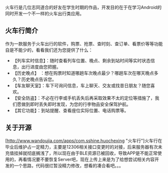 火车行是几位志同道合的好友在学生时期的作品，开发目的在于在学习Android的同时开发一个不一样的火车出行类应用。
## 火车行简介

作为一款服务于火车出行的软件，购票、抢票、查时刻、查订单、看票价等等功能自是不能少的，看看我们还为您提供了什么：
- 【列车实时信息】：随时查看列车位置、晚点、剩余到站时间等实时状态信息，出行进度由您把握。
- 【历史晚点】 ：想在购票时知道哪趟车次晚点最少？哪趟车次在哪天晚点多久？历史晚点告诉您。
- 【车友聊天室】：车下可询问信息，车上聊天、交友或找昔日朋友？随您喜欢。
- 【安全防盗】：不必在行李或手机丢失后再采取效果不太的定位等措施了，我们愿做到即时丢失即时发现，为您的行李物品安全保驾护航。
- 【其它功能】：到站提醒、查看座位实际位置、电话购票等。

## 关于开源

[http://www.wandoujia.com/apps/com.sshine.huochexing "火车行"]火车行在毕业后维护占一定精力，主要是12306相关接口变更时的对接，后来服务器有次未充值挂掉就彻底搁浅了，所以现在由于BLE资源已被回收，导致APP是不能正常使用的，再看情况要不要恢复Server吧，现在上传上来是为了给想尝试相关内容开发的一个思路，代码很烂暂没精力修改，想看的凑合看吧。。。
